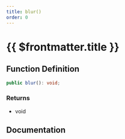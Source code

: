 ```yaml
---
title: blur()
order: 0
---
```


# {{ $frontmatter.title }}

## Function Definition

```ts
public blur(): void;
```

### Returns

* void

## Documentation

<!--@include: ./parts/blur.md-->
